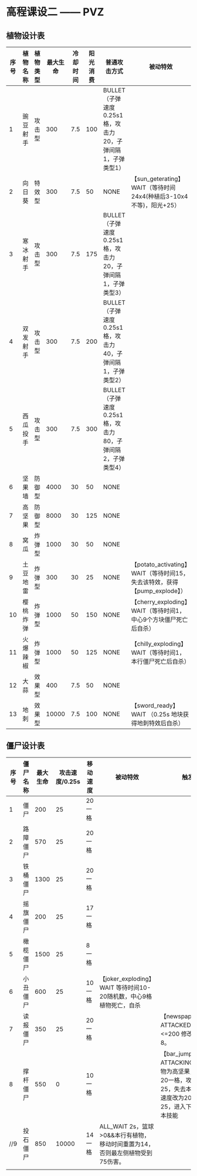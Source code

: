 # 高程课设二 —— PVZ

## 植物设计表

| 序号 | 植物名称 | 植物类型 | 最大生命 | 冷却时间 | 阳光消费 | 普通攻击方式                                                 | 被动特效 | 触发技                                                         |
| ---- | -------- | -------- | -------- | -------- | -------- | ------------------------------------------------------------ | ------------------------------------------------------------ | ------------------------------------------------------------ |
| 1    | 豌豆射手 | 攻击型   | 300      | 7.5      | 100      | BULLET（子弹速度0.25s1格，攻击力20，子弹间隔1，子弹类型1）   |                                                          ||
| 2    | 向日葵   | 特效型   | 300      | 7.5      | 50       | NONE                                                         | 【sun_geterating】WAIT（等待时间24x4(种植后3-10x4不等)，阳光+25） ||
| 3    | 寒冰射手 | 攻击型   | 300      | 7.5      | 175      | BULLET（子弹速度0.25s1格，攻击力20，子弹间隔1，子弹类型3）   |  |【slow_you_down】ATTACKING 对手获得状态：slow，持续40帧|
| 4    | 双发射手 | 攻击型   | 300      | 7.5      | 200      | BULLET（子弹速度0.25s1格，攻击力40，子弹间隔1，子弹类型2）   |                                                          ||
| 5    | 西瓜投手 | 攻击型   | 300      | 7.5      | 300      | BULLET（子弹速度0.25s1格，攻击力80，子弹间隔2，子弹类型4） |                                                              |【water_split】ATTACKING 被攻击者上下格所有僵尸受到26点伤害|
| 6    | 坚果墙   | 防御型   | 4000     | 30       | 50       | NONE                                                         |                                                          ||
| 7    | 高坚果   | 防御型   | 8000     | 30       | 125      | NONE                                                         |                                            ||
| 8    | 窝瓜     | 炸弹型   | 1000     | 30       | 50       | NONE                                                         |                      |【pump_exploding】ATTACKED 本格所有僵尸及自己死亡|
| 9    | 土豆地雷 | 炸弹型   | 300      | 30       | 25       | NONE                                                         | 【potato_activating】WAIT（等待时间15，失去该特效，获得【pump_explode】） ||
| 10   | 樱桃炸弹 | 炸弹型   | 1000     | 50       | 150      | NONE                                                         | 【cherry_exploding】WAIT（等待时间1，中心9个方块僵尸死亡后自杀） ||
| 11   | 火爆辣椒 | 炸弹型   | 1000     | 50       | 125      | NONE                                                         | 【chilly_exploding】WAIT（等待时间1，本行僵尸死亡后自杀）   ||
| 12   | 大蒜     | 效果型   | 400      | 7.5     | 50     | NONE                                                         |                            |【smell_attack】ATTACKED 攻击者移动至邻近随机行|
| 13   | 地刺     | 效果型   | 10000    | 7.5    | 100    | NONE                                                         | 【sword_ready】WAIT （0.25s 地块获得地刺特效后自杀）       |备注：不把地刺看成一个植物，看成一个地块特效|

## 僵尸设计表

| 序号 | 僵尸名称 | 最大生命 | 攻击速度/0.25s | 移动速度 | 被动特效 | 触发技                                                         |
| ---- | -------- | -------- | ---------- | -------- | ------------------------------------------------------------ | ------------------------------------------------------------ |
| 1    | 僵尸     | 200    | 25             | 20一格  |                                                          ||
| 2    | 路障僵尸 | 570      | 25   | 20一格  |                                                          ||
| 3    | 铁桶僵尸 | 1300     | 25   | 20一格  |                                                          ||
| 4    | 摇旗僵尸 | 200      | 25   | 17一格 |                                                          ||
| 5    | 橄榄僵尸 | 1500     | 25   | 8一格 |                                                          ||
| 6    | 小丑僵尸 | 600      | 25   | 10一格  | 【joker_exploding】WAIT 等待时间10-20随机数，中心9格植物死亡，自杀 ||
| 7    | 读报僵尸 | 350      | 25   | 20一格  |                   |【newspaper_crazy】ATTACKED if生命<=200 修改移动速度8。|
| 8    | 撑杆僵尸 | 550      | 0    | 10一格  |  |【bar_jumping】ATTACKING if本格植物为高坚果，速度改为20一格，攻击改为25，失去本技能；else速度改为20，攻击改为25，进入下一格，失去本技能|
| //9 | 投石僵尸 | 850      | 10000 | 14一格 | ALL_WAIT 2s，篮球>0&&本行有植物，移动时间重置为14，否则最左侧植物受到75伤害。 ||
|      |          |          |                |          |                                                              ||

